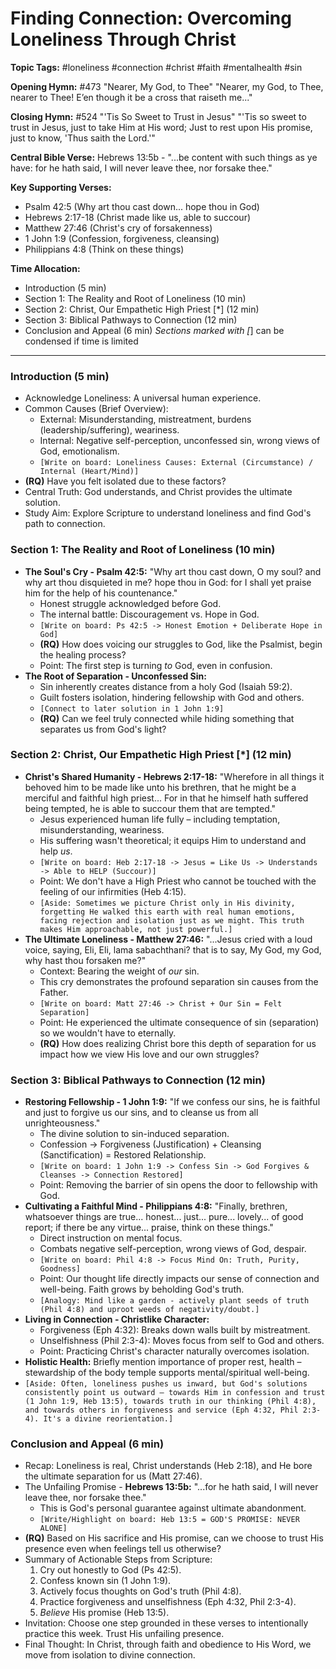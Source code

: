 # Finding Connection: Overcoming Loneliness Through Christ

**Topic Tags:** #loneliness #connection #christ #faith #mentalhealth #sin

**Opening Hymn:** #473 "Nearer, My God, to Thee"
"Nearer, my God, to Thee, nearer to Thee! E’en though it be a cross that raiseth me..."

**Closing Hymn:** #524 "'Tis So Sweet to Trust in Jesus"
"'Tis so sweet to trust in Jesus, just to take Him at His word; Just to rest upon His promise, just to know, 'Thus saith the Lord.'"

**Central Bible Verse:** Hebrews 13:5b - "...be content with such things as ye have: for he hath said, I will never leave thee, nor forsake thee."

**Key Supporting Verses:**
*   Psalm 42:5 (Why art thou cast down... hope thou in God)
*   Hebrews 2:17-18 (Christ made like us, able to succour)
*   Matthew 27:46 (Christ's cry of forsakenness)
*   1 John 1:9 (Confession, forgiveness, cleansing)
*   Philippians 4:8 (Think on these things)

**Time Allocation:**
- Introduction (5 min)
- Section 1: The Reality and Root of Loneliness (10 min)
- Section 2: Christ, Our Empathetic High Priest [*] (12 min)
- Section 3: Biblical Pathways to Connection (12 min)
- Conclusion and Appeal (6 min)
*Sections marked with [*] can be condensed if time is limited

---

### Introduction (5 min)

-   Acknowledge Loneliness: A universal human experience.
-   Common Causes (Brief Overview):
    -   External: Misunderstanding, mistreatment, burdens (leadership/suffering), weariness.
    -   Internal: Negative self-perception, unconfessed sin, wrong views of God, emotionalism.
    -   `[Write on board: Loneliness Causes: External (Circumstance) / Internal (Heart/Mind)]`
-   **(RQ)** Have you felt isolated due to these factors?
-   Central Truth: God understands, and Christ provides the ultimate solution.
-   Study Aim: Explore Scripture to understand loneliness and find God's path to connection.

### Section 1: The Reality and Root of Loneliness (10 min)

-   **The Soul's Cry - Psalm 42:5:** "Why art thou cast down, O my soul? and why art thou disquieted in me? hope thou in God: for I shall yet praise him for the help of his countenance."
    -   Honest struggle acknowledged before God.
    -   The internal battle: Discouragement vs. Hope in God.
    -   `[Write on board: Ps 42:5 -> Honest Emotion + Deliberate Hope in God]`
    -   **(RQ)** How does voicing our struggles to God, like the Psalmist, begin the healing process?
    -   Point: The first step is turning *to* God, even in confusion.
-   **The Root of Separation - Unconfessed Sin:**
    -   Sin inherently creates distance from a holy God (Isaiah 59:2).
    -   Guilt fosters isolation, hindering fellowship with God and others.
    -   `[Connect to later solution in 1 John 1:9]`
    -   **(RQ)** Can we feel truly connected while hiding something that separates us from God's light?

### Section 2: Christ, Our Empathetic High Priest [*] (12 min)

-   **Christ's Shared Humanity - Hebrews 2:17-18:** "Wherefore in all things it behoved him to be made like unto his brethren, that he might be a merciful and faithful high priest... For in that he himself hath suffered being tempted, he is able to succour them that are tempted."
    -   Jesus experienced human life fully – including temptation, misunderstanding, weariness.
    -   His suffering wasn't theoretical; it equips Him to understand and help *us*.
    -   `[Write on board: Heb 2:17-18 -> Jesus = Like Us -> Understands -> Able to HELP (Succour)]`
    -   Point: We don't have a High Priest who cannot be touched with the feeling of our infirmities (Heb 4:15).
    -   `[Aside: Sometimes we picture Christ only in His divinity, forgetting He walked this earth with real human emotions, facing rejection and isolation just as we might. This truth makes Him approachable, not just powerful.]`
-   **The Ultimate Loneliness - Matthew 27:46:** "...Jesus cried with a loud voice, saying, Eli, Eli, lama sabachthani? that is to say, My God, my God, why hast thou forsaken me?"
    -   Context: Bearing the weight of *our* sin.
    -   This cry demonstrates the profound separation sin causes from the Father.
    -   `[Write on board: Matt 27:46 -> Christ + Our Sin = Felt Separation]`
    -   Point: He experienced the ultimate consequence of sin (separation) so we wouldn't have to eternally.
    -   **(RQ)** How does realizing Christ bore this depth of separation for us impact how we view His love and our own struggles?

### Section 3: Biblical Pathways to Connection (12 min)

-   **Restoring Fellowship - 1 John 1:9:** "If we confess our sins, he is faithful and just to forgive us our sins, and to cleanse us from all unrighteousness."
    -   The divine solution to sin-induced separation.
    -   Confession -> Forgiveness (Justification) + Cleansing (Sanctification) = Restored Relationship.
    -   `[Write on board: 1 John 1:9 -> Confess Sin -> God Forgives & Cleanses -> Connection Restored]`
    -   Point: Removing the barrier of sin opens the door to fellowship with God.
-   **Cultivating a Faithful Mind - Philippians 4:8:** "Finally, brethren, whatsoever things are true... honest... just... pure... lovely... of good report; if there be any virtue... praise, think on these things."
    -   Direct instruction on mental focus.
    -   Combats negative self-perception, wrong views of God, despair.
    -   `[Write on board: Phil 4:8 -> Focus Mind On: Truth, Purity, Goodness]`
    -   Point: Our thought life directly impacts our sense of connection and well-being. Faith grows by beholding God's truth.
    -   `[Analogy: Mind like a garden - actively plant seeds of truth (Phil 4:8) and uproot weeds of negativity/doubt.]`
-   **Living in Connection - Christlike Character:**
    -   Forgiveness (Eph 4:32): Breaks down walls built by mistreatment.
    -   Unselfishness (Phil 2:3-4): Moves focus from self to God and others.
    -   Point: Practicing Christ's character naturally overcomes isolation.
-   **Holistic Health:** Briefly mention importance of proper rest, health – stewardship of the body temple supports mental/spiritual well-being.
-   `[Aside: Often, loneliness pushes us inward, but God's solutions consistently point us outward – towards Him in confession and trust (1 John 1:9, Heb 13:5), towards truth in our thinking (Phil 4:8), and towards others in forgiveness and service (Eph 4:32, Phil 2:3-4). It's a divine reorientation.]`

### Conclusion and Appeal (6 min)

-   Recap: Loneliness is real, Christ understands (Heb 2:18), and He bore the ultimate separation for us (Matt 27:46).
-   The Unfailing Promise - **Hebrews 13:5b:** "...for he hath said, I will never leave thee, nor forsake thee."
    -   This is God's personal guarantee against ultimate abandonment.
    -   `[Write/Highlight on board: Heb 13:5 = GOD'S PROMISE: NEVER ALONE]`
-   **(RQ)** Based on His sacrifice and His promise, can we choose to trust His presence even when feelings tell us otherwise?
-   Summary of Actionable Steps from Scripture:
    1.  Cry out honestly to God (Ps 42:5).
    2.  Confess known sin (1 John 1:9).
    3.  Actively focus thoughts on God's truth (Phil 4:8).
    4.  Practice forgiveness and unselfishness (Eph 4:32, Phil 2:3-4).
    5.  *Believe* His promise (Heb 13:5).
-   Invitation: Choose one step grounded in these verses to intentionally practice this week. Trust His unfailing presence.
-   Final Thought: In Christ, through faith and obedience to His Word, we move from isolation to divine connection.